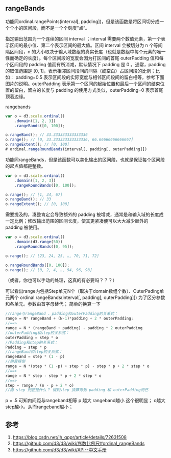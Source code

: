 

## rangeBands

功能同ordinal.rangePoints(interval[, padding])，但是该函数是将区间切分成一个个小的区间段，而不是一个个刻度“点”。

指定输出范围为一个连续的区间 interval ；interval 需要两个数值元素，第一个表示区间的最小值、第二个表示区间的最大值。区间 interval 会被切分为 n 个等间隔区间段，n 的大小取决于输入域数组的真实长度（也就是数组中每个元素的唯一性而确定的长度）。每个区间段的宽度会因为打区间的首尾 outerPadding 值和每个区间段的 padding 值而有所消减，默认情况下 padding 是 0 。通常，padding 的取值范围是 [0, 1]，表示相邻区间段间的间隔（或空白）占区间段的比例；比如： padding=0.5 表示区间段的实际宽度与相邻区间段间的留白相等，参考下面图片的说明。outerPadding 表示第一个区间的起始位置和最后一个区间的结束位置的留白，留白的长度与 padding 的使用方式类似，outerPadding=0 表示首尾顶着边缘。

rangebands

```js
var o = d3.scale.ordinal()
    .domain([1, 2, 3])
    .rangeBands([0, 100]);

o.rangeBand(); // 33.333333333333336
o.range(); // [0, 33.333333333333336, 66.66666666666667]
o.rangeExtent(); // [0, 100]
# ordinal.rangeRoundBands(interval[, padding[, outerPadding]])
```
功能同rangeBands，但是该函数可以美化输出的区间段，也就是保证每个区间段的起点值都是整数。

```js
var o = d3.scale.ordinal()
    .domain([1, 2, 3])
    .rangeRoundBands([0, 100]);

o.range(); // [1, 34, 67]
o.rangeBand(); // 33
o.rangeExtent(); // [0, 100]
```
需要提及的，凑整肯定会导致额外的 padding 被增减，通常是和输入域的长度成一定比例；修改输出范围的区间长度，使其更紧凑便可以大大减少额外的 padding 被使用。

```js
var o = d3.scale.ordinal()
    .domain(d3.range(50))
    .rangeRoundBands([0, 95]);

o.range(); // [23, 24, 25, …, 70, 71, 72]

o.rangeRoundBands([0, 100]);
o.range(); // [0, 2, 4, …, 94, 96, 98]
```
（或者，你也可以手动的处理，这真的有必要吗？？？）

可以看出range内包括Step单元N个（取决于domain数组个数）、OuterPading单元两个 
ordinal.rangeBands(interval[, padding[, outerPadding]]) 
为了区分参数和各单元。参数由首字母替代； 
简单的换算一下

```js
//range与rangeBand 、padding和outerPadding的关系式： 
range = N* rangeBand + (N-1)*padding + 2 * outerPadding;      
//==>
range = N * (rangeBand + padding) - padding * 2 outerPadding
//outerPadding和step的关系式：
outerPadding = step * o
//Padding和step的关系式：
Padding = step * p
//rangeBand和step的关系式：
rangeBand = step * (1 - p)
//换算得倒
range = N *(step * (1 -p) + step * p) - step * p + 2 * step * o
//==> 
range = N * step - step * p + 2 * step * o
//==>
step = range / (n - p + 2 * o)
//而 step 到底是什么？ 得到step 换算得到 padding 和 outerPadding而已
```

p = .5 可知内间距与rangeband相等
p 越大 rangeband越小 这个很明显；
o越大step越小。从而rangeband越小；


## 参考

1. https://blog.csdn.net/lh_qppr/article/details/72631508
2. https://github.com/d3/d3/wiki/序数比例尺#ordinal_rangeBands
3. https://github.com/d3/d3/wiki/API--中文手册